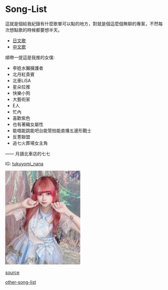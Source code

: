 # Song-List

這就是個給我紀錄有什麼歌單可以點的地方，對就是個這麼個無聊的專案，不然每次想點歌的時候都要想半天。

- [日文歌](Japanese.md)
- [中文歌](Chinese.md)

順帶一提這是我推的女僕:

- 李姓水獺擁護者
- 北月紅貴賓
- 北車LiSA
- 星朵拉推
- 快樂小狗
- 大藝術家
- E人
- 忙內
- 喜歡紫色
- 也有著織女屬性
- 能唱能跳能吧台能管拍能直播五邊形戰士
- 反蔥聯盟
- 追七火葬場女主角

—— 月讀北車店的七七

IG: [tukuyomi_nana](https://www.instagram.com/tukuyomi_nana?utm_source=ig_web_button_share_sheet&igsh=ZDNlZDc0MzIxNw==)

<!-- markdownlint-disable -->
<img src="assets\nana_instagram_post_DF3CknWyODp_1.jpg" alt="nana-idle" height=300>
<!-- markdownlint-enable -->

[source](https://www.instagram.com/p/DF3CknWyODp/?img_index=1)

[other-song-list](https://docs.google.com/spreadsheets/d/1-LlVlexL2fO9KTU2uBCDitRmMOaKbcv8vMr2XIDgpms/htmlview?fbclid=PAY2xjawJpRU9leHRuA2FlbQIxMAABp6g3TOR7mdgQsfrSTgT_1kjDHZmQWteH3qp7FfPl8zfpX1ngCSv2CVPeP3Yj_aem_JQ5w1wkXekaBphrJ2EvIOw)
